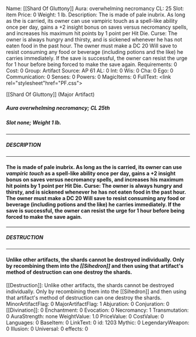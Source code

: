 Name: [[Shard Of Gluttony]]
Aura: overwhelming necromancy
CL: 25
Slot: item
Price: 0
Weight: 1 lb.
Description: The is made of pale inubrix. As long as the is carried, its owner can use vampiric touch as a spell-like ability once per day, gains a +2 insight bonus on saves versus necromancy spells, and increases his maximum hit points by 1 point per Hit Die. Curse: The owner is always hungry and thirsty, and is sickened whenever he has not eaten food in the past hour. The owner must make a DC 20 Will save to resist consuming any food or beverage (including potions and the like) he carries immediately. If the save is successful, the owner can resist the urge for 1 hour before being forced to make the save again.
Requirements: 0
Cost: 0
Group: Artifact
Source: AP 61
AL: 0
Int: 0
Wis: 0
Cha: 0
Ego: 0
Communication: 0
Senses: 0
Powers: 0
MagicItems: 0
FullText: <link rel="stylesheet"href="PF.css"><div class="heading"><p class="alignleft">[[Shard Of Gluttony]] (Major Artifact)</p><div style="clear: both;"></div></div><div><h5><b>Aura </b>overwhelming necromancy; <b>CL </b>25th</h5><h5><b>Slot </b>none; <b>Weight </b>1 lb.</h5></div><hr/><div><h5><b>DESCRIPTION</b></h5></div><hr/><div><h4><p>The is made of pale inubrix. As long as the is carried, its owner can use <i>vampiric touch</i> as a spell-like ability once per day, gains a +2 insight bonus on saves versus necromancy spells, and increases his maximum hit points by 1 point per Hit Die. <b>Curse</b>: The owner is always hungry and thirsty, and is sickened whenever he has not eaten food in the past hour. The owner must make a DC 20 Will save to resist consuming any food or beverage (including potions and the like) he carries immediately. If the save is successful, the owner can resist the urge for 1 hour before being forced to make the save again.</p></h4></div><hr/><div><h5><b>DESTRUCTION</b></h5></div><hr/><div><h4><p>Unlike other artifacts, the shards cannot be destroyed individually. Only by recombining them into the <i>[[Sihedron]]</i> and then using that artifact's method of destruction can one destroy the shards.</p></h4></div>
[[Destruction]]: Unlike other artifacts, the shards cannot be destroyed individually. Only by recombining them into the [[Sihedron]] and then using that artifact's method of destruction can one destroy the shards.
MinorArtifactFlag: 0
MajorArtifactFlag: 1
Abjuration: 0
Conjuration: 0
[[Divination]]: 0
Enchantment: 0
Evocation: 0
Necromancy: 1
Transmutation: 0
AuraStrength: none
WeightValue: 1.0
PriceValue: 0
CostValue: 0
Languages: 0
BaseItem: 0
LinkText: 0
id: 1203
Mythic: 0
LegendaryWeapon: 0
Illusion: 0
Universal: 0
effects: 0
